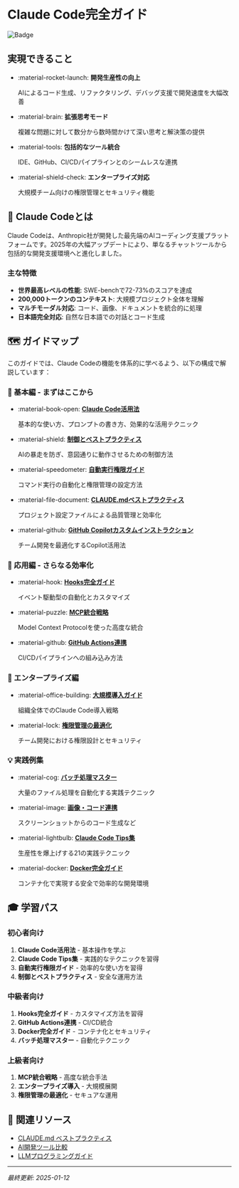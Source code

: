 # Claude Code完全ガイド

![Badge](https://img.shields.io/badge/AI-Claude_Code-blue.svg)

## 実現できること

<div class="grid cards" markdown>

-   :material-rocket-launch: **開発生産性の向上**
    
    AIによるコード生成、リファクタリング、デバッグ支援で開発速度を大幅改善

-   :material-brain: **拡張思考モード**
    
    複雑な問題に対して数分から数時間かけて深い思考と解決策の提供

-   :material-tools: **包括的なツール統合**
    
    IDE、GitHub、CI/CDパイプラインとのシームレスな連携

-   :material-shield-check: **エンタープライズ対応**
    
    大規模チーム向けの権限管理とセキュリティ機能

</div>

## 📖 Claude Codeとは

Claude Codeは、Anthropic社が開発した最先端のAIコーディング支援プラットフォームです。2025年の大幅アップデートにより、単なるチャットツールから包括的な開発支援環境へと進化しました。

### 主な特徴

- **世界最高レベルの性能**: SWE-benchで72-73%のスコアを達成
- **200,000トークンのコンテキスト**: 大規模プロジェクト全体を理解
- **マルチモーダル対応**: コード、画像、ドキュメントを統合的に処理
- **日本語完全対応**: 自然な日本語での対話とコード生成

## 🗺️ ガイドマップ

このガイドでは、Claude Codeの機能を体系的に学べるよう、以下の構成で解説しています：

### 🎯 基本編 - まずはここから

<div class="grid cards" markdown>

-   :material-book-open: **[Claude Code活用法](./claude-code-best-practices.md)**
    
    基本的な使い方、プロンプトの書き方、効果的な活用テクニック

-   :material-shield: **[制御とベストプラクティス](./claude-code-control-best-practices.md)**
    
    AIの暴走を防ぎ、意図通りに動作させるための制御方法

-   :material-speedometer: **[自動実行権限ガイド](./claude-code-auto-permission-guide.md)**
    
    コマンド実行の自動化と権限管理の設定方法

-   :material-file-document: **[CLAUDE.mdベストプラクティス](./claude-md-best-practices.md)**
    
    プロジェクト設定ファイルによる品質管理と効率化

-   :material-github: **[GitHub Copilotカスタムインストラクション](./github-copilot-custom-instructions-guide.md)**
    
    チーム開発を最適化するCopilot活用法

</div>

### 🚀 応用編 - さらなる効率化

<div class="grid cards" markdown>

-   :material-hook: **[Hooks完全ガイド](./claude-code-hooks-guide.md)**
    
    イベント駆動型の自動化とカスタマイズ

-   :material-puzzle: **[MCP統合戦略](./claude-code-mcp-integration.md)**
    
    Model Context Protocolを使った高度な統合

-   :material-github: **[GitHub Actions連携](./claude-code-github-actions.md)**
    
    CI/CDパイプラインへの組み込み方法

</div>

### 🏢 エンタープライズ編

<div class="grid cards" markdown>

-   :material-office-building: **[大規模導入ガイド](./claude-code-enterprise-deployment.md)**
    
    組織全体でのClaude Code導入戦略

-   :material-lock: **[権限管理の最適化](./claude-code-permission-optimization.md)**
    
    チーム開発における権限設計とセキュリティ

</div>

### 💡 実践例集

<div class="grid cards" markdown>

-   :material-cog: **[バッチ処理マスター](./claude-code-batch-processing.md)**
    
    大量のファイル処理を自動化する実践テクニック

-   :material-image: **[画像・コード連携](./claude-code-image-integration.md)**
    
    スクリーンショットからのコード生成など

-   :material-lightbulb: **[Claude Code Tips集](../Tips/claude-code-tips.md)**
    
    生産性を爆上げする21の実践テクニック

-   :material-docker: **[Docker完全ガイド](./claude-code-docker-guide.md)**
    
    コンテナ化で実現する安全で効率的な開発環境

</div>

## 🎓 学習パス

### 初心者向け
1. **Claude Code活用法** - 基本操作を学ぶ
2. **Claude Code Tips集** - 実践的なテクニックを習得
3. **自動実行権限ガイド** - 効率的な使い方を習得
4. **制御とベストプラクティス** - 安全な運用方法

### 中級者向け
1. **Hooks完全ガイド** - カスタマイズ方法を習得
2. **GitHub Actions連携** - CI/CD統合
3. **Docker完全ガイド** - コンテナ化とセキュリティ
4. **バッチ処理マスター** - 自動化テクニック

### 上級者向け
1. **MCP統合戦略** - 高度な統合手法
2. **エンタープライズ導入** - 大規模展開
3. **権限管理の最適化** - セキュアな運用

## 🔗 関連リソース

- [CLAUDE.md ベストプラクティス](./claude-md-best-practices.md)
- [AI開発ツール比較](./ai-development-tools.md)
- [LLMプログラミングガイド](./llm-programming-guide.md)

---

*最終更新: 2025-01-12*